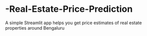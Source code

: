 # -Real-Estate-Price-Prediction
A simple Streamlit app helps you get price estimates of real estate properties around Bengaluru
